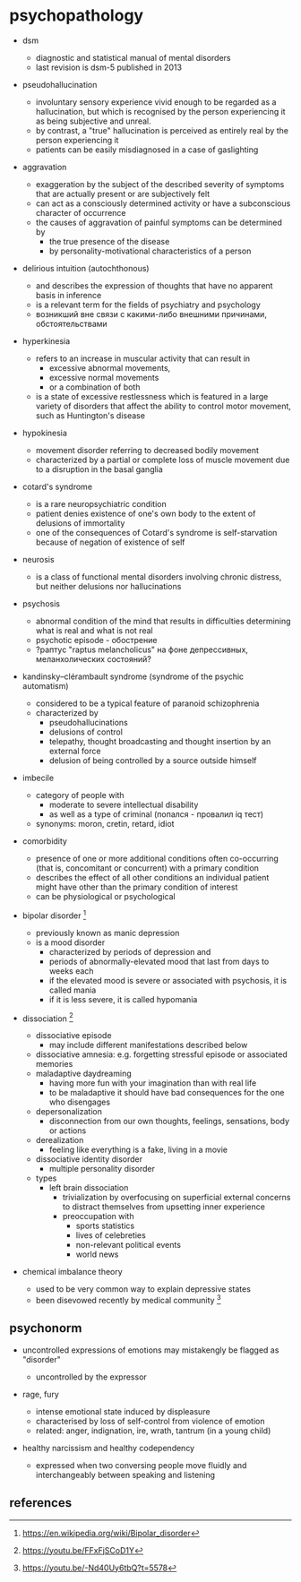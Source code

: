 # psychopathology

- dsm
  - diagnostic and statistical manual of mental disorders
  - last revision is dsm-5 published in 2013

- pseudohallucination
  - involuntary sensory experience vivid enough to be regarded as a hallucination, 
    but which is recognised by the person experiencing it as being subjective and unreal. 
  - by contrast, a "true" hallucination is perceived as entirely real by the person experiencing it
  - patients can be easily misdiagnosed in a case of gaslighting

- aggravation
  - exaggeration by the subject of the described severity of symptoms that are actually present or are subjectively felt
  - can act as a consciously determined activity or have a subconscious character of occurrence
  - the causes of aggravation of painful symptoms can be determined by
    - the true presence of the disease
    - by personality-motivational characteristics of a person

- delirious intuition (autochthonous)
  - and describes the expression of thoughts that have no apparent basis in inference
  - is a relevant term for the fields of psychiatry and psychology
  - возникший вне связи с какими-либо внешними причинами, обстоятельствами

- hyperkinesia
  - refers to an increase in muscular activity that can result in 
    - excessive abnormal movements, 
    - excessive normal movements 
    - or a combination of both
  - is a state of excessive restlessness which is featured in a large variety of disorders that affect 
    the ability to control motor movement, such as Huntington's disease

- hypokinesia 
  - movement disorder referring to decreased bodily movement
  - characterized by a partial or complete loss of muscle movement due to a disruption in the basal ganglia

- cotard's syndrome
  - is a rare neuropsychiatric condition
  - patient denies existence of one's own body to the extent of delusions of immortality
  - one of the consequences of Cotard's syndrome is self-starvation because of negation of existence of self

- neurosis
  - is a class of functional mental disorders involving chronic distress, but neither delusions nor hallucinations
  
- psychosis
  - abnormal condition of the mind that results in difficulties determining what is real and what is not real
  - psychotic episode - обострение
  - ?раптус "raptus melancholicus" на фоне депрессивных, меланхолических состояний?

- kandinsky–clérambault syndrome (syndrome of the psychic automatism)
  - considered to be a typical feature of paranoid schizophrenia
  - characterized by
    - pseudohallucinations
    - delusions of control
    - telepathy, thought broadcasting and thought insertion by an external force
    - delusion of being controlled by a source outside himself

- imbecile
  - category of people with 
    - moderate to severe intellectual disability
    - as well as a type of criminal (попался - провалил iq тест)
  - synonyms: moron, cretin, retard, idiot

- comorbidity
  - presence of one or more additional conditions often co-occurring (that is, concomitant or concurrent) with a primary condition
  - describes the effect of all other conditions an individual patient might have other than the primary condition of interest
  - can be physiological or psychological

- bipolar disorder [^3]
  - previously known as manic depression
  - is a mood disorder
    - characterized by periods of depression and
    - periods of abnormally-elevated mood that last from days to weeks each
    - if the elevated mood is severe or associated with psychosis, it is called mania
    - if it is less severe, it is called hypomania

- dissociation [^4]
  - dissociative episode
    - may include different manifestations described below
  - dissociative amnesia: e.g. forgetting stressful episode or associated memories
  - maladaptive daydreaming
    - having more fun with your imagination than with real life
    - to be maladaptive it should have bad consequences for the one who disengages
  - depersonalization
    - disconnection from our own thoughts, feelings, sensations, body or actions
  - derealization
    - feeling like everything is a fake, living in a movie
  - dissociative identity disorder
    - multiple personality disorder
  - types
    - left brain dissociation
      - trivialization by overfocusing on superficial external concerns to distract themselves from upsetting inner experience
      - preoccupation with
        - sports statistics
        - lives of celebreties
        - non-relevant political events
        - world news

- chemical imbalance theory
  - used to be very common way to explain depressive states
  - been disevowed recently by medical community [^5]


## psychonorm

- uncontrolled expressions of emotions may mistakengly be flagged as "disorder"
  - uncontrolled by the expressor

- rage, fury
  - intense emotional state induced by displeasure
  - characterised by loss of self-control from violence of emotion
  - related: anger, indignation, ire, wrath, tantrum (in a young child)

- healthy narcissism and healthy codependency
  - expressed when two conversing people move fluidly and interchangeably between speaking and listening


## references

[^3]: https://en.wikipedia.org/wiki/Bipolar_disorder
[^4]: https://youtu.be/FFxFjSCoD1Y
[^5]: https://youtu.be/-Nd40Uy6tbQ?t=5578